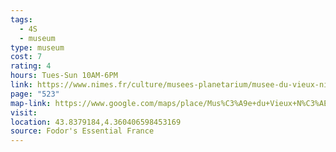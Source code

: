 ```yaml
---
tags:
  - 4S
  - museum
type: museum
cost: 7
rating: 4
hours: Tues-Sun 10AM-6PM
link: https://www.nimes.fr/culture/musees-planetarium/musee-du-vieux-nimes.html
page: "523"
map-link: https://www.google.com/maps/place/Mus%C3%A9e+du+Vieux+N%C3%AEmes/@43.8378941,4.3577884,17z/data=!3m1!4b1!4m6!3m5!1s0x12b42d0bb6ce29ab:0xb935d9baeb0e83f6!8m2!3d43.8378903!4d4.3603633!16s%2Fg%2F122kcm2w?entry=ttu&g_ep=EgoyMDI0MTAwMi4xIKXMDSoASAFQAw%3D%3D
visit: 
location: 43.8379184,4.360406598453169
source: Fodor's Essential France
---
```

